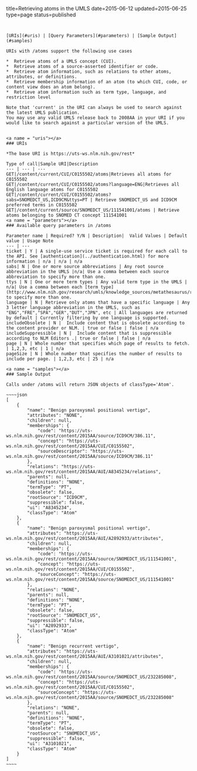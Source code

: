 title=Retrieving atoms in the UMLS
date=2015-06-12
updated=2015-06-25
type=page
status=published
~~~~~~


[URIs](#uris) | [Query Parameters](#parameters) | [Sample Output](#samples)

URIs with /atoms support the following use cases

*  Retrieve atoms of a UMLS concept (CUI).
*  Retrieve atoms of a source-asserted identifier or code.
*  Retrieve atom information, such as relations to other atoms, attributes, or definitions.
*  Retrieve membership information of an atom (to which CUI, code, or content view does an atom belong).
*  Retrieve atom information such as term type, language, and restriction level

Note that 'current' in the URI can always be used to search against the latest UMLS publication.
You may use any valid UMLS release back to 2008AA in your URI if you would like to search against a particular version of the UMLS.


<a name = "uris"></a>
### URIs

*The base URI is https://uts-ws.nlm.nih.gov/rest*

Type of call|Sample URI|Description
--- | --- | ---
GET|/content/current/CUI/C0155502/atoms|Retrieves all atoms for C0155502
GET|/content/current/CUI/C0155502/atoms?language=ENG|Retrieves all English language atoms for C0155502
GET|/content/current/CUI/C0155502/atoms?sabs=SNOMEDCT_US,ICD9CM&ttys=PT | Retrieve SNOMEDCT_US and ICD9CM preferred terms in C0155502
GET|/content/current/source/SNOMEDCT_US/111541001/atoms | Retrieve atoms belonging to SNOMED CT concept 111541001
<a name = "parameters"></a>
### Available query parameters in /atoms

Parameter name | Required? Y/N | Description|  Valid Values | Default value | Usage Note
--- | ---
ticket | Y | A single-use service ticket is required for each call to the API. See [authentication](../authentication.html) for more information | n/a | n/a | n/a
sabs| N | One or more source abbreviations | Any root source abbreviation in the UMLS |n/a| Use a comma between each source abbreviation to specify more than one.
ttys | N | One or more term types | Any valid term type in the UMLS | n/a| Use a comma between each [term type](http://www.nlm.nih.gov/research/umls/knowledge_sources/metathesaurus/release/precedence_suppressibility.html) to specify more than one.
language | N | Retrieve only atoms that have a specific language | Any 3 letter language abbreviation in the UMLS, such as "ENG","FRE","SPA","GER","DUT","JPN", etc | All languages are returned by default | Currently filtering by one language is supported.
includeObsolete | N |  Include content that is obsolete according to the content provider or NLM. | true or false | false | n/a
includeSuppressible | N |  Include content that is suppressible according to NLM Editors .| true or false | false | n/a
page | N | Whole number that specifies which page of results to fetch. | 1,2,3, etc | 1 | n/a
pageSize | N | Whole number that specifies the number of results to include per page. | 1,2,3, etc | 25 | n/a

<a name = "samples"></a>
### Sample Output

Calls under /atoms will return JSON objects of classType='Atom'.

~~~~json
[
    {
        "name": "Benign paroxysmal positional vertigo",
        "attributes": "NONE",
        "children": null,
        "memberships": {
            "code": "https://uts-ws.nlm.nih.gov/rest/content/2015AA/source/ICD9CM/386.11",
            "concept": "https://uts-ws.nlm.nih.gov/rest/content/2015AA/CUI/C0155502",
            "sourceDescriptor": "https://uts-ws.nlm.nih.gov/rest/content/2015AA/source/ICD9CM/386.11"
        },
        "relations": "https://uts-ws.nlm.nih.gov/rest/content/2015AA/AUI/A8345234/relations",
        "parents": null,
        "definitions": "NONE",
        "termType": "PT",
        "obsolete": false,
        "rootSource": "ICD9CM",
        "suppressible": false,
        "ui": "A8345234",
        "classType": "Atom"
    },
    {
        "name": "Benign paroxysmal positional vertigo",
        "attributes": "https://uts-ws.nlm.nih.gov/rest/content/2015AA/AUI/A2892933/attributes",
        "children": null,
        "memberships": {
            "code": "https://uts-ws.nlm.nih.gov/rest/content/2015AA/source/SNOMEDCT_US/111541001",
            "concept": "https://uts-ws.nlm.nih.gov/rest/content/2015AA/CUI/C0155502",
            "sourceConcept": "https://uts-ws.nlm.nih.gov/rest/content/2015AA/source/SNOMEDCT_US/111541001"
        },
        "relations": "NONE",
        "parents": null,
        "definitions": "NONE",
        "termType": "PT",
        "obsolete": false,
        "rootSource": "SNOMEDCT_US",
        "suppressible": false,
        "ui": "A2892933",
        "classType": "Atom"
    },
    {
        "name": "Benign recurrent vertigo",
        "attributes": "https://uts-ws.nlm.nih.gov/rest/content/2015AA/AUI/A3101021/attributes",
        "children": null,
        "memberships": {
            "code": "https://uts-ws.nlm.nih.gov/rest/content/2015AA/source/SNOMEDCT_US/232285008",
            "concept": "https://uts-ws.nlm.nih.gov/rest/content/2015AA/CUI/C0155502",
            "sourceConcept": "https://uts-ws.nlm.nih.gov/rest/content/2015AA/source/SNOMEDCT_US/232285008"
        },
        "relations": "NONE",
        "parents": null,
        "definitions": "NONE",
        "termType": "PT",
        "obsolete": false,
        "rootSource": "SNOMEDCT_US",
        "suppressible": false,
        "ui": "A3101021",
        "classType": "Atom"
    }
]
~~~~

